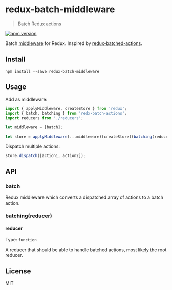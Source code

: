 # redux-batch-middleware

> Batch Redux actions

[![npm version](https://img.shields.io/npm/v/redux-batch-middleware.svg?style=flat-square)](https://www.npmjs.com/package/redux-batch-middleware)

Batch [middleware](http://rackt.github.io/redux/docs/advanced/Middleware.html) for Redux. Inspired by [redux-batched-actions](https://github.com/tshelburne/redux-batched-actions).

## Install

```
npm install --save redux-batch-middleware
```

## Usage

Add as middleware:

```js
import { applyMiddleware, createStore } from 'redux';
import { batch, batching } from 'redx-batch-actions';
import reducers from './reducers';

let middleware = [batch];

let store = applyMiddleware(...middleware)(createStore)(batching(reducers));
```

Dispatch multiple actions:

```js
store.dispatch([action1, action2]);
```

## API

### batch

Redux middleware which converts a dispatched array of actions to a batch action.

### batching(reducer)

#### reducer

Type: `function`

A reducer that should be able to handle batched actions, most likely the root reducer.

## License

MIT
